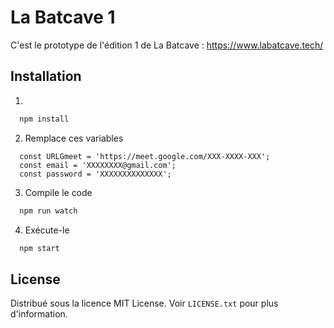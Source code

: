 # La Batcave 1

C'est le prototype de l'édition 1 de La Batcave : https://www.labatcave.tech/

## Installation

1.

```sh
  npm install
```

2. Remplace ces variables

```
  const URLGmeet = 'https://meet.google.com/XXX-XXXX-XXX';
  const email = 'XXXXXXXX@gmail.com';
  const password = 'XXXXXXXXXXXXXX';
```

3. Compile le code

```sh
  npm run watch
```

4. Exécute-le

```sh
  npm start
```

## License

Distribué sous la licence MIT License. Voir `LICENSE.txt` pour plus d'information.
